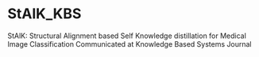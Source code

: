# StAlK_KBS
StAlK: Structural Alignment based Self Knowledge distillation for Medical Image Classification Communicated at Knowledge Based Systems Journal
